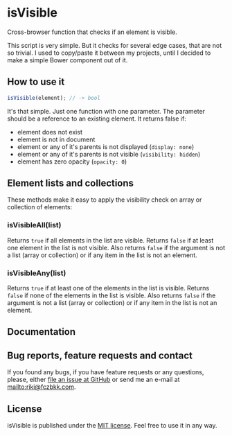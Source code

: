 # isVisible

Cross-browser function that checks if an element is visible.

This script is very simple. But it checks for several edge cases, that are not so trivial. I used to copy/paste it between my projects, until I decided to make a simple Bower component out of it.

## How to use it

```javascript
isVisible(element); // -> bool
```

It's that simple. Just one function with one parameter. The parameter should be a reference to an existing element. It returns false if:

-   element does not exist
-   element is not in document
-   element or any of it's parents is not displayed (`display: none`)
-   element or any of it's parents is not visible (`visibility: hidden`)
-   element has zero opacity (`opacity: 0`)

## Element lists and collections

These methods make it easy to apply the visibility check on array or collection of elements:

### isVisibleAll(list)

Returns `true` if all elements in the list are visible. Returns `false` if at least one element in the list is not visible. Also returns `false` if the argument is not a list (array or collection) or if any item in the list is not an element.

### isVisibleAny(list)

Returns `true` if at least one of the elements in the list is visible. Returns `false` if none of the elements in the list is visible. Also returns `false` if the argument is not a list (array or collection) or if any item in the list is not an element.

## Documentation

<!-- Generated by documentation.js. Update this documentation by updating the source code. -->

## Bug reports, feature requests and contact

If you found any bugs, if you have feature requests or any questions, please, either [file an issue at GitHub](https://github.com/fczbkk/isvisible/issues) or send me an e-mail at <mailto:riki@fczbkk.com>.

## License

isVisible is published under the [MIT license](https://github.com/fczbkk/isvisible/blob/master/LICENSE). Feel free to use it in any way.
